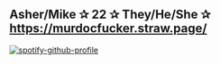 ## Asher/Mike ✰ 22 ✰  They/He/She ✰ https://murdocfucker.straw.page/

[![spotify-github-profile](https://spotify-github-profile.kittinanx.com/api/view?uid=wkvh2wqq0d7pd6hxmkb29c02v&cover_image=true&theme=default&show_offline=false&background_color=121212&interchange=false&bar_color=9f5050&bar_color_cover=true)](https://spotify-github-profile.kittinanx.com/api/view?uid=wkvh2wqq0d7pd6hxmkb29c02v&redirect=true)

<!--
**MURDOCFUCKER/MURDOCFUCKER** is a ✨ _special_ ✨ repository because its `README.md` (this file) appears on your GitHub profile.

Here are some ideas to get you started:

- 🔭 I’m currently working on ...
- 🌱 I’m currently learning ...
- 👯 I’m looking to collaborate on ...
- 🤔 I’m looking for help with ...
- 💬 Ask me about ...
- 📫 How to reach me: ...
- 😄 Pronouns: ...
- ⚡ Fun fact: ...
-->
